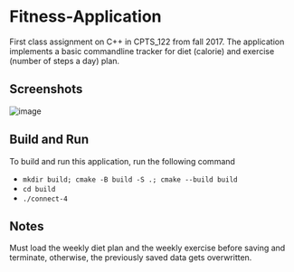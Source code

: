 # Fitness-Application
First class assignment on C++ in CPTS_122 from fall 2017. The application implements a basic commandline tracker for diet (calorie) and exercise (number of steps a day) plan.

## Screenshots

![image](https://user-images.githubusercontent.com/34149684/128963888-e02b2874-1679-480b-8594-9b1cc77be696.png)

## Build and Run

To build and run this application, run the following command

* `mkdir build; cmake -B build -S .; cmake --build build`
* `cd build`
* `./connect-4`

## Notes
Must load the weekly diet plan and the weekly exercise before saving and terminate, otherwise, the previously saved data gets overwritten.

